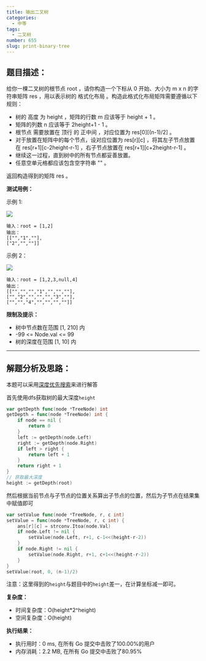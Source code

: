```yaml
---
title: 输出二叉树
categories:
  - 中等
tags:
  - 二叉树
number: 655
slug: print-binary-tree
---
```


## 题目描述：

给你一棵二叉树的根节点 root ，请你构造一个下标从 0 开始、大小为 m x n 的字符串矩阵 res ，用以表示树的 格式化布局 。构造此格式化布局矩阵需要遵循以下规则：

- 树的 高度 为 height ，矩阵的行数 m 应该等于 height + 1 。
- 矩阵的列数 n 应该等于 2height+1 - 1 。
- 根节点 需要放置在 顶行 的 正中间 ，对应位置为 res[0][(n-1)/2] 。
- 对于放置在矩阵中的每个节点，设对应位置为 res[r][c] ，将其左子节点放置在 res[r+1][c-2height-r-1] ，右子节点放置在 res[r+1][c+2height-r-1] 。
- 继续这一过程，直到树中的所有节点都妥善放置。
- 任意空单元格都应该包含空字符串 "" 。

返回构造得到的矩阵 res 。

**测试用例：**

示例 1:

![](/img/leetcode/655输出二叉树/print1-tree.jpg)
```
输入：root = [1,2]
输出：
[["","1",""],
["2","",""]]
```

示例 2：

![](/img/leetcode/655输出二叉树/print2-tree.jpg)
```
输入：root = [1,2,3,null,4]
输出：
[["","","","1","","",""],
["","2","","","","3",""],
["","","4","","","",""]]
```

**限制及提示：**
- 树中节点数在范围 [1, 210] 内
- -99 <= Node.val <= 99
- 树的深度在范围 [1, 10] 内

---
## 解题分析及思路：

本题可以采用[深度优先搜索](/dfs)来进行解答

首先使用dfs获取树的最大深度`height`
```go
var getDepth func(node *TreeNode) int
getDepth = func(node *TreeNode) int {
    if node == nil {
        return 0
    }
    left := getDepth(node.Left)
    right := getDepth(node.Right)
    if left > right {
        return left + 1
    }
    return right + 1
}
// 获取最大深度
height := getDepth(root)
```
然后根据当前节点与子节点的位置关系算出子节点的位置，然后为子节点在结果集中赋值即可

```go
var setValue func(node *TreeNode, r, c int)
setValue = func(node *TreeNode, r, c int) {
    ans[r][c] = strconv.Itoa(node.Val)
    if node.Left != nil {
        setValue(node.Left, r+1, c-1<<(height-r-2))
    }
    if node.Right != nil {
        setValue(node.Right, r+1, c+1<<(height-r-2))
    }
}
setValue(root, 0, (n-1)/2)
```


注意：这里得到的`height`与题目中的`height`差一，在计算坐标减一即可。


**复杂度：**
- 时间复杂度：O(height*2^height)
- 空间复杂度：O(height)

**执行结果：**

- 执行用时：0 ms, 在所有 Go 提交中击败了100.00%的用户
- 内存消耗：2.2 MB, 在所有 Go 提交中击败了80.95%
